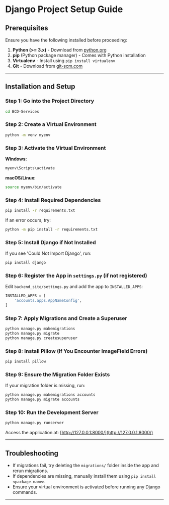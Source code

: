 
# Django Project Setup Guide

## Prerequisites
Ensure you have the following installed before proceeding:

1. **Python (>= 3.x)** - Download from [python.org](https://www.python.org/)
2. **pip** (Python package manager) - Comes with Python installation
3. **Virtualenv** - Install using `pip install virtualenv`
4. **Git** - Download from [git-scm.com](https://git-scm.com/)

---

## Installation and Setup

### Step 1: Go into the Project Directory
```bash
cd BCD-Services
```

### Step 2: Create a Virtual Environment
```bash
python -m venv myenv
```

### Step 3: Activate the Virtual Environment
**Windows:**
```bash
myenv\Scripts\activate
```
**macOS/Linux:**
```bash
source myenv/bin/activate
```

### Step 4: Install Required Dependencies
```bash
pip install -r requirements.txt
```
If an error occurs, try:
```bash
python -m pip install -r requirements.txt
```

### Step 5: Install Django if Not Installed
If you see 'Could Not Import Django', run:
```bash
pip install django
```

### Step 6: Register the App in `settings.py` (if not registered)
Edit `backend_site/settings.py` and add the app to `INSTALLED_APPS`:
```python
INSTALLED_APPS = [
    'accounts.apps.AppNameConfig',
]
```

### Step 7: Apply Migrations and Create a Superuser
```bash
python manage.py makemigrations
python manage.py migrate
python manage.py createsuperuser
```

### Step 8: Install Pillow (If You Encounter ImageField Errors)
```bash
pip install pillow
```

### Step 9: Ensure the Migration Folder Exists
If your migration folder is missing, run:
```bash
python manage.py makemigrations accounts
python manage.py migrate accounts
```

### Step 10: Run the Development Server
```bash
python manage.py runserver
```
Access the application at: [http://127.0.0.1:8000/](http://127.0.0.1:8000/)

---

## Troubleshooting
- If migrations fail, try deleting the `migrations/` folder inside the app and rerun migrations.
- If dependencies are missing, manually install them using `pip install <package-name>`.
- Ensure your virtual environment is activated before running any Django commands.

---



